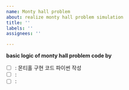 ```yaml
---
name: Monty hall problem
about: realize monty hall problem simulation
title: ''
labels: ''
assignees: ''

---
```


**basic logic of monty hall problem code by**

- [ ] :  몬티홀 구현 코드 파이썬 작성
- [ ] :  
- [ ] :
